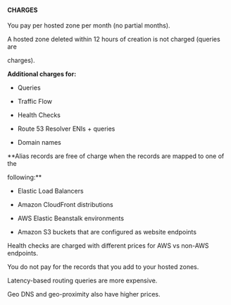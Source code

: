 #### CHARGES


You pay per hosted zone per month (no partial months).


A hosted zone deleted within 12 hours of creation is not charged (queries are

charges).


**Additional charges for:**


- Queries

- Traffic Flow

- Health Checks

- Route 53 Resolver ENIs + queries

- Domain names


**Alias records are free of charge when the records are mapped to one of the

following:**


- Elastic Load Balancers



- Amazon CloudFront distributions

- AWS Elastic Beanstalk environments

- Amazon S3 buckets that are configured as website endpoints


Health checks are charged with different prices for AWS vs non-AWS endpoints.


You do not pay for the records that you add to your hosted zones.


Latency-based routing queries are more expensive.


Geo DNS and geo-proximity also have higher prices.

